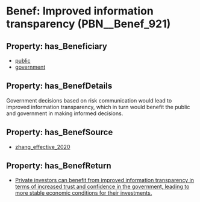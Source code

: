 # Benef: __Improved information transparency__ (PBN__Benef_921)

## Property: has_Beneficiary

* [public](../Stakeholder/PBN__Stakeholder_52)
* [government](../Stakeholder/PBN__Stakeholder_73)

## Property: has_BenefDetails

Government decisions based on risk communication would lead to improved information transparency, which in turn would benefit the public and government in making informed decisions.

## Property: has_BenefSource

* [zhang_effective_2020](../Article/PBN__Article_188)

## Property: has_BenefReturn

* [Private investors can benefit from improved information transparency in terms of increased trust and confidence in the government, leading to more stable economic conditions for their investments.](../BenefReturn/PBN__BenefReturn_1010)


